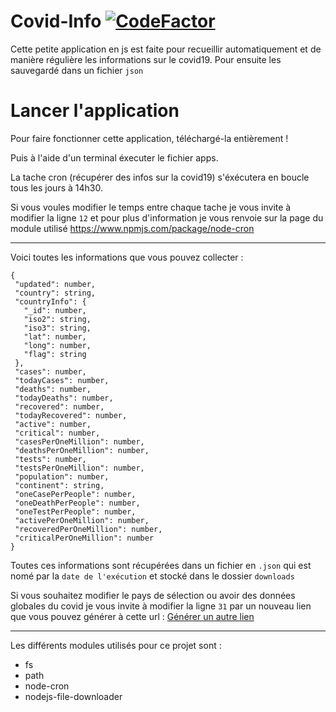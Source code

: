 # Covid-Info [![CodeFactor](https://www.codefactor.io/repository/github/doctorpok42/covid-info/badge)](https://www.codefactor.io/repository/github/doctorpok42/covid-info)

Cette petite application en js est faite pour recueillir automatiquement et de manière régulière les informations sur le covid19. Pour ensuite les sauvegardé dans un fichier `json`

# Lancer l'application
Pour faire fonctionner cette application, téléchargé-la entièrement !

Puis à l'aide d'un terminal éxecuter le fichier apps.

La tache cron (récupérer des infos sur la covid19) s'éxécutera en boucle tous les jours à 14h30.

Si vous voules modifier le temps entre chaque tache je vous invite à modifier la ligne `12` et pour plus d'information je vous renvoie sur la page du module utilisé https://www.npmjs.com/package/node-cron

<hr/>

Voici toutes les informations que vous pouvez collecter :

 ```{
{
  "updated": number,
  "country": string,
  "countryInfo": {
    "_id": number,
    "iso2": string,
    "iso3": string,
    "lat": number,
    "long": number,
    "flag": string
  },
  "cases": number,
  "todayCases": number,
  "deaths": number,
  "todayDeaths": number,
  "recovered": number,
  "todayRecovered": number,
  "active": number,
  "critical": number,
  "casesPerOneMillion": number,
  "deathsPerOneMillion": number,
  "tests": number,
  "testsPerOneMillion": number,
  "population": number,
  "continent": string,
  "oneCasePerPeople": number,
  "oneDeathPerPeople": number,
  "oneTestPerPeople": number,
  "activePerOneMillion": number,
  "recoveredPerOneMillion": number,
  "criticalPerOneMillion": number
}
```

Toutes ces informations sont récupérées dans un fichier en `.json` qui est nomé par la `date de l'exécution` et stocké dans le dossier `downloads`

Si vous souhaitez modifier le pays de sélection ou avoir des données globales du covid je vous invite à modifier la ligne `31` par un nouveau lien que vous pouvez générer à cette url : <a href="https://disease.sh/docs/">Générer un autre lien</a>

<hr/>

Les différents modules utilisés pour ce projet sont :
 - fs
 - path
 - node-cron
 - nodejs-file-downloader

